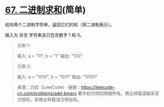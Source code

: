 # [67. 二进制求和](https://leetcode-cn.com/problems/add-binary/)(简单)

给你两个二进制字符串，返回它们的和（用二进制表示）。

输入为 非空 字符串且只包含数字 1 和 0。

> 示例 1:
>
> 输入: a = "11", b = "1"
> 输出: "100"

> 示例 2:
>
> 输入: a = "1010", b = "1011"
> 输出: "10101"



> 来源：力扣（LeetCode）
> 链接：https://leetcode-cn.com/problems/add-binary
> 著作权归领扣网络所有。商业转载请联系官方授权，非商业转载请注明出处。